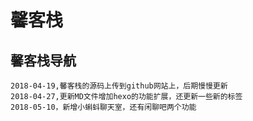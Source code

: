 ﻿# 馨客栈

## 馨客栈导航

```
2018-04-19,馨客栈的源码上传到github网站上，后期慢慢更新
2018-04-27,更新MD文件增加hexo的功能扩展，还更新一些新的标签
2018-05-10，新增小蝌蚪聊天室，还有闲聊吧两个功能
```